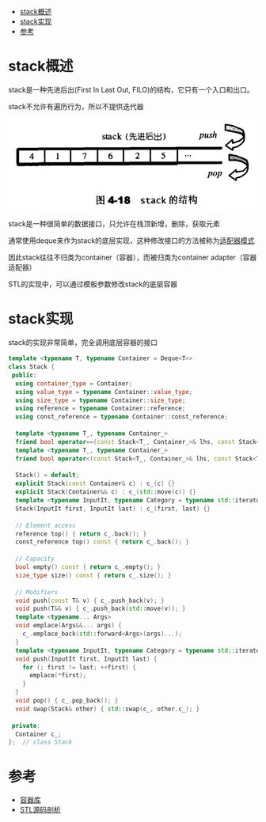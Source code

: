 - [stack概述](#stack概述)
- [stack实现](#stack实现)
- [参考](#参考)

# stack概述

stack是一种先进后出(First In Last Out, FILO)的结构，它只有一个入口和出口。

stack不允许有遍历行为，所以不提供迭代器

![stack](images/stack.png)

stack是一种很简单的数据接口，只允许在栈顶新增，删除，获取元素

通常使用deque来作为stack的底层实现，这种修改接口的方法被称为[适配器模式](adapter.md)

因此stack往往不归类为container（容器），而被归类为container adapter（容器适配器）

STL的实现中，可以通过模板参数修改stack的底层容器

# stack实现

stack的实现非常简单，完全调用底层容器的接口

```cpp
template <typename T, typename Container = Deque<T>>
class Stack {
 public:
  using container_type = Container;
  using value_type = typename Container::value_type;
  using size_type = typename Container::size_type;
  using reference = typename Container::reference;
  using const_reference = typename Container::const_reference;

  template <typename T_, typename Container_>
  friend bool operator==(const Stack<T_, Container_>& lhs, const Stack<T_, Container_>& rhs);
  template <typename T_, typename Container_>
  friend bool operator<(const Stack<T_, Container_>& lhs, const Stack<T_, Container_>& rhs);

  Stack() = default;
  explicit Stack(const Container& c) : c_(c) {}
  explicit Stack(Container&& c) : c_(std::move(c)) {}
  template <typename InputIt, typename Category = typename std::iterator_traits<InputIt>::iterator_category>
  Stack(InputIt first, InputIt last) : c_(first, last) {}

  // Element access
  reference top() { return c_.back(); }
  const_reference top() const { return c_.back(); }

  // Capacity
  bool empty() const { return c_.empty(); }
  size_type size() const { return c_.size(); }

  // Modifiers
  void push(const T& v) { c_.push_back(v); }
  void push(T&& v) { c_.push_back(std::move(v)); }
  template <typename... Args>
  void emplace(Args&&... args) {
    c_.emplace_back(std::forward<Args>(args)...);
  }
  template <typename InputIt, typename Category = typename std::iterator_traits<InputIt>::iterator_category>
  void push(InputIt first, InputIt last) {
    for (; first != last; ++first) {
      emplace(*first);
    }
  }
  void pop() { c_.pop_back(); }
  void swap(Stack& other) { std::swap(c_, other.c_); }

 private:
  Container c_;
};  // class Stack
```

# 参考

- [容器库](https://zh.cppreference.com/w/cpp/container/stack)
- [STL源码剖析](https://item.jd.com/11821611.html)
